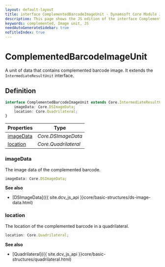```yaml
---
layout: default-layout
title: interface ComplementedBarcodeImageUnit - Dynamsoft Core Module JS Edition API Reference
description: This page shows the JS edition of the interface ComplementedBarcodeImageUnit in Dynamsoft Core Module.
keywords: complemented, Image unit, JS
needAutoGenerateSidebar: true
noTitleIndex: true
---
```


# ComplementedBarcodeImageUnit

A unit of data that contains complemented barcode image. It extends the `IntermediateResultUnit` interface.

## Definition

```typescript
interface ComplementedBarcodeImageUnit extends Core.IntermediateResultUnit {
    imageData: Core.DSImageData;
    location: Core.Quadrilateral;
}
```

| Properties               | Type |
|----------------------|-------------|
| [imageData](#imagedata) | *Core.DSImageData* |
| [location](#location) | *Core.Quadrilateral* |

### imageData

The image data of the complemented barcode.

```typescript
imageData: Core.DSImageData;
```

**See also**

* [DSImageData]({{ site.dcv_js_api }}core/basic-structures/ds-image-data.html)

### location

The location of the complemented barcode in a quadrilateral.

```typescript
location: Core.Quadrilateral;
```

**See also**

* [Quadrilateral]({{ site.dcv_js_api }}core/basic-structures/quadrilateral.html)